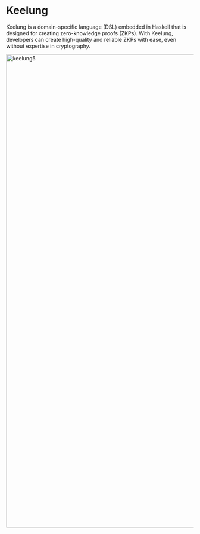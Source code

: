 # Keelung

Keelung is a domain-specific language (DSL) embedded in Haskell that is designed for creating zero-knowledge proofs (ZKPs). With Keelung, developers can create high-quality and reliable ZKPs with ease, even without expertise in cryptography.

<img width="1268" alt="keelung5" src="https://user-images.githubusercontent.com/97019448/219328919-ea596254-5105-4fa7-9906-e16399ca6347.png">
